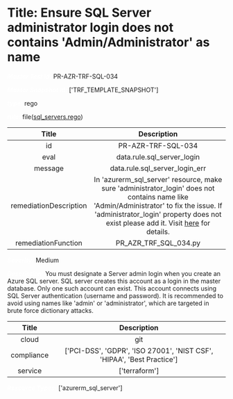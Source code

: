 



# Title: Ensure SQL Server administrator login does not contains 'Admin/Administrator' as name


***<font color="white">Master Test Id:</font>*** PR-AZR-TRF-SQL-034

***<font color="white">Master Snapshot Id:</font>*** ['TRF_TEMPLATE_SNAPSHOT']

***<font color="white">type:</font>*** rego

***<font color="white">rule:</font>*** file([sql_servers.rego])  
  
  
  
  

|Title|Description|
| :---: | :---: |
|id|PR-AZR-TRF-SQL-034|
|eval|data.rule.sql_server_login|
|message|data.rule.sql_server_login_err|
|remediationDescription|In 'azurerm_sql_server' resource, make sure 'administrator_login' does not contains name like 'Admin/Administrator' to fix the issue. If 'administrator_login' property does not exist please add it. Visit <a href='https://registry.terraform.io/providers/hashicorp/azurerm/latest/docs/resources/mssql_server#administrator_login' target='_blank'>here</a> for details.|
|remediationFunction|PR_AZR_TRF_SQL_034.py|


***<font color="white">Severity:</font>*** Medium

***<font color="white">Description:</font>*** You must designate a Server admin login when you create an Azure SQL server. SQL server creates this account as a login in the master database. Only one such account can exist. This account connects using SQL Server authentication (username and password). It is recommended to avoid using names like 'admin' or 'administrator', which are targeted in brute force dictionary attacks.  
  
  

|Title|Description|
| :---: | :---: |
|cloud|git|
|compliance|['PCI-DSS', 'GDPR', 'ISO 27001', 'NIST CSF', 'HIPAA', 'Best Practice']|
|service|['terraform']|


***<font color="white">Resource Types:</font>*** ['azurerm_sql_server']


[sql_servers.rego]: https://github.com/prancer-io/prancer-compliance-test/tree/master/azure/terraform/sql_servers.rego

